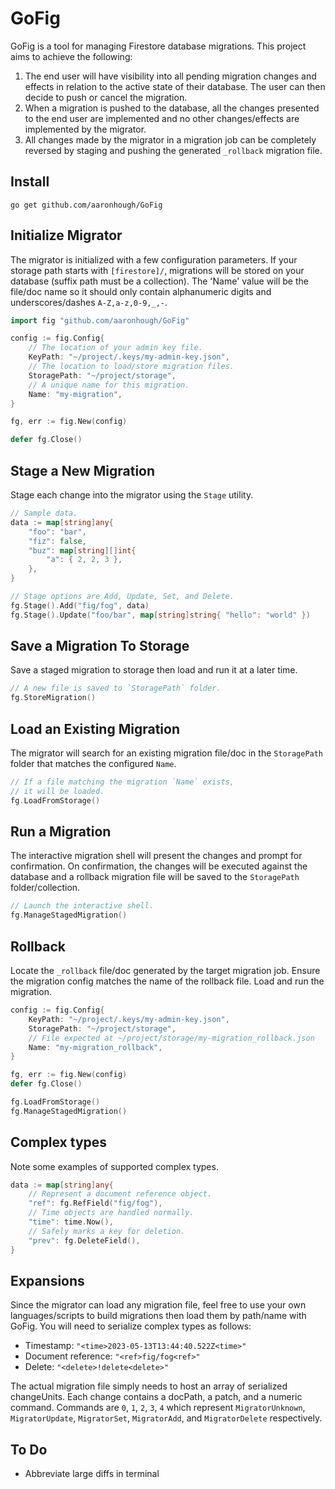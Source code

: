# GoFig
GoFig is a tool for managing Firestore database migrations. This project aims to achieve the following:
1. The end user will have visibility into all pending migration changes and effects in relation to the active state of their database. The user can then decide to push or cancel the migration.
2. When a migration is pushed to the database, all the changes presented to the end user are implemented and no other changes/effects are implemented by the migrator.
3. All changes made by the migrator in a migration job can be completely reversed by staging and pushing the generated `_rollback` migration file.

## Install
```
go get github.com/aaronhough/GoFig
```
## Initialize Migrator
The migrator is initialized with a few configuration parameters. If your storage path starts with `[firestore]/`, migrations will be stored on your database (suffix path must be a collection). The 'Name' value will be the file/doc name so it should only contain alphanumeric digits and underscores/dashes `A-Z,a-z,0-9,_,-`.
```go
import fig "github.com/aaronhough/GoFig"

config := fig.Config{
    // The location of your admin key file.
    KeyPath: "~/project/.keys/my-admin-key.json",
    // The location to load/store migration files.
    StoragePath: "~/project/storage",
    // A unique name for this migration.
    Name: "my-migration",
}

fg, err := fig.New(config)

defer fg.Close()
```

## Stage a New Migration
Stage each change into the migrator using the `Stage` utility.
```go
// Sample data.
data := map[string]any{
    "foo": "bar",
    "fiz": false,
    "buz": map[string][]int{
        "a": { 2, 2, 3 },
    },
}

// Stage options are Add, Update, Set, and Delete.
fg.Stage().Add("fig/fog", data)
fg.Stage().Update("foo/bar", map[string]string{ "hello": "world" })
```

## Save a Migration To Storage
Save a staged migration to storage then load and run it at a later time.
```Go
// A new file is saved to `StoragePath` folder.
fg.StoreMigration()
```

## Load an Existing Migration
The migrator will search for an existing migration file/doc in the `StoragePath` folder that matches the configured `Name`.
```go
// If a file matching the migration `Name` exists,
// it will be loaded.
fg.LoadFromStorage()
```
## Run a Migration
The interactive migration shell will present the changes and prompt for confirmation. On confirmation, the changes will be executed against the database and a rollback migration file will be saved to the `StoragePath` folder/collection.
```go
// Launch the interactive shell.
fg.ManageStagedMigration()
```

## Rollback
Locate the `_rollback` file/doc generated by the target migration job. Ensure the migration config matches the name of the rollback file. Load and run the migration.
```go
config := fig.Config{
    KeyPath: "~/project/.keys/my-admin-key.json",
    StoragePath: "~/project/storage",
    // File expected at ~/project/storage/my-migration_rollback.json
    Name: "my-migration_rollback",
}

fg, err := fig.New(config)
defer fg.Close()

fg.LoadFromStorage()
fg.ManageStagedMigration()
```

## Complex types
Note some examples of supported complex types.
```go
data := map[string]any{
    // Represent a document reference object.
    "ref": fg.RefField("fig/fog"),
    // Time objects are handled normally.
    "time": time.Now(),
    // Safely marks a key for deletion.
    "prev": fg.DeleteField(),
}
```

## Expansions
Since the migrator can load any migration file, feel free to use your own languages/scripts to build migrations then load them by path/name with GoFig. You will need to serialize complex types as follows:
- Timestamp: `"<time>2023-05-13T13:44:40.522Z<time>"`
- Document reference: `"<ref>fig/fog<ref>"`
- Delete: `"<delete>!delete<delete>"`

The actual migration file simply needs to host an array of serialized changeUnits. Each change contains a docPath, a patch, and a numeric command. Commands are `0`, `1`, `2`, `3`, `4` which represent `MigratorUnknown`, `MigratorUpdate`, `MigratorSet`, `MigratorAdd`, and `MigratorDelete` respectively.

## To Do
- Abbreviate large diffs in terminal